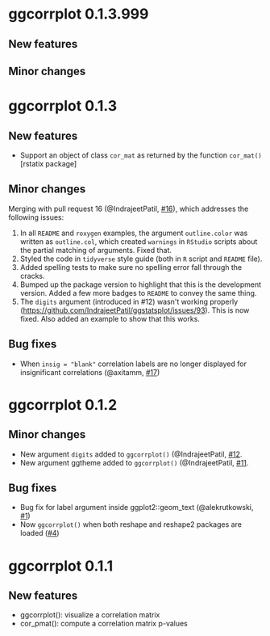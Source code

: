 # ggcorrplot 0.1.3.999

## New features

## Minor changes
  
# ggcorrplot 0.1.3
  
## New features
   
- Support an object of class `cor_mat` as returned by the function `cor_mat()` [rstatix package]

## Minor changes
   
Merging with pull request 16 (@IndrajeetPatil, [#16](https://github.com/kassambara/ggcorrplot/pull/16)), which addresses the following issues: 

1. In all `README` and `roxygen` examples, the argument `outline.color` was written as `outline.col`, which created `warnings` in `RStudio` scripts about the partial matching of arguments. Fixed that.
2. Styled the code in `tidyverse` style guide (both in `R` script and `README` file).
3. Added spelling tests to make sure no spelling error fall through the cracks.
4. Bumped up the package version to highlight that this is the development version. Added a few more badges to `README` to convey the same thing. 
5. The `digits` argument (introduced in #12) wasn't working properly (https://github.com/IndrajeetPatil/ggstatsplot/issues/93).  This is now fixed. Also added an example to show that this works.


## Bug fixes
   
- When `insig = "blank"` correlation labels are no longer displayed for insignificant correlations (@axitamm, [#17](https://github.com/kassambara/ggcorrplot/pull/17))

# ggcorrplot 0.1.2
   
   
## Minor changes
   
- New argument `digits` added to `ggcorrplot()` (@IndrajeetPatil, [#12](https://github.com/kassambara/ggcorrplot/pull/12).
- New argument ggtheme added to `ggcorrplot()` (@IndrajeetPatil, [#11](https://github.com/kassambara/ggcorrplot/pull/11).
   
## Bug fixes
   
- Bug fix for label argument inside ggplot2::geom_text (@alekrutkowski, [#1](https://github.com/kassambara/ggcorrplot/pull/1))
- Now `ggcorrplot()` when both reshape and reshape2 packages are loaded ([#4](https://github.com/kassambara/ggcorrplot/issues/4)) 


# ggcorrplot 0.1.1


## New features
   
- ggcorrplot(): visualize a correlation matrix
- cor_pmat(): compute a correlation matrix p-values
